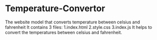 # Temperature-Convertor
The website model that converts temperature between celsius and fahrenheit 
It contains 3 files: 
  1.index.html
  2.style.css
  3.index.js
It helps to convert the temperatures between celsius and fahrenheit.

